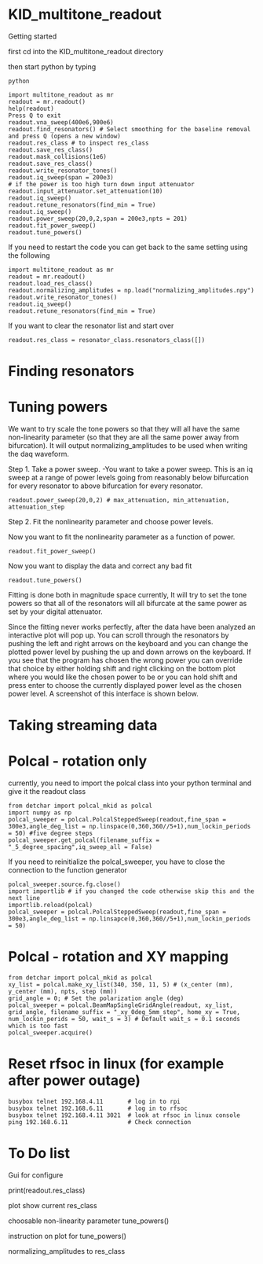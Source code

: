 # KID_multitone_readout

Getting started

first cd into the KID_multitone_readout directory

then start python by typing 
```
python

import multitone_readout as mr
readout = mr.readout()
help(readout)
Press Q to exit
readout.vna_sweep(400e6,900e6)
readout.find_resonators() # Select smoothing for the baseline removal and press Q (opens a new window)
readout.res_class # to inspect res_class
readout.save_res_class()
readout.mask_collisions(1e6)
readout.save_res_class()
readout.write_resonator_tones()
readout.iq_sweep(span = 200e3)
# if the power is too high turn down input attenuator
readout.input_attenuator.set_attenuation(10)
readout.iq_sweep()
readout.retune_resonators(find_min = True)
readout.iq_sweep()
readout.power_sweep(20,0,2,span = 200e3,npts = 201)
readout.fit_power_sweep()
readout.tune_powers()
```


If you need to restart the code you can get back to the same setting using the following
```
import multitone_readout as mr
readout = mr.readout()
readout.load_res_class()
readout.normalizing_amplitudes = np.load("normalizing_amplitudes.npy")
readout.write_resonator_tones()
readout.iq_sweep()
readout.retune_resonators(find_min = True)
```

If you want to clear the resonator list and start over
```
readout.res_class = resonator_class.resonators_class([])
```


# Finding resonators

# Tuning powers

We want to try scale the tone powers so that they will all have the same non-linearity parameter (so that they are all the same power away from bifurcation). 
It will output normalizing_amplitudes to be used when writing the daq waveform. 

Step 1. Take a power sweep. -You want to take a power sweep. This is an iq sweep at a range of power levels going from reasonably below bifurcation for every resonator to above bifurcation for every resonator.

```
readout.power_sweep(20,0,2) # max_attenuation, min_attenuation, attenuation_step
```

Step 2. Fit the nonlinearity parameter and choose power levels.

Now you want to fit the nonlinearity parameter as a function of power.

```
readout.fit_power_sweep() 
```
Now you want to display the data and correct any bad fit

```
readout.tune_powers()
```


Fitting is done both in magnitude space currently, It will try to set the tone powers so that all of the resonators will all bifurcate at the same power as set by your digital attenuator.

Since the fitting never works perfectly, after the data have been analyzed an interactive plot will pop up. You can scroll through the resonators by pushing the left and right arrows on the keyboard and you can change the plotted power level by pushing the up and down arrows on the keyboard. If you see that the program has chosen the wrong power you can override that choice by either holding shift and right clicking on the bottom plot where you would like the chosen power to be or you can hold shift and press enter to choose the currently displayed power level as the chosen power level. A screenshot of this interface is shown below.


# Taking streaming data

# Polcal - rotation only 
currently, you need to import the polcal class into your python terminal and give it the readout class


```
from detchar import polcal_mkid as polcal
import numpy as np
polcal_sweeper = polcal.PolcalSteppedSweep(readout,fine_span = 300e3,angle_deg_list = np.linspace(0,360,360//5+1),num_lockin_periods = 50) #five degree steps
polcal_sweeper.get_polcal(filename_suffix = "_5_degree_spacing",iq_sweep_all = False)
```

If you need to reinitialize the polcal_sweeper, you have to close the connection to the function generator
```
polcal_sweeper.source.fg.close()
import importlib # if you changed the code otherwise skip this and the next line
importlib.reload(polcal)
polcal_sweeper = polcal.PolcalSteppedSweep(readout,fine_span = 300e3,angle_deg_list = np.linsapce(0,360,360//5+1),num_lockin_periods = 50)
```

# Polcal - rotation and XY mapping 
```
from detchar import polcal_mkid as polcal
xy_list = polcal.make_xy_list(340, 350, 11, 5) # (x_center (mm), y_center (mm), npts, step (mm))
grid_angle = 0; # Set the polarization angle (deg)
polcal_sweeper = polcal.BeamMapSingleGridAngle(readout, xy_list, grid_angle, filename_suffix = "_xy_0deg_5mm_step", home_xy = True, num_lockin_perids = 50, wait_s = 3) # Default wait_s = 0.1 seconds which is too fast
polcal_sweeper.acquire()
```


# Reset rfsoc in linux (for example after power outage) 
```
busybox telnet 192.168.4.11       # log in to rpi
busybox telnet 192.168.6.11       # log in to rfsoc 
busybox telnet 192.168.4.11 3021  # look at rfsoc in linux console
ping 192.168.6.11                 # Check connection 
```

# To Do list
Gui for configure

print(readout.res_class)

plot show current res_class

choosable non-linearity parameter tune_powers()

instruction on plot for tune_powers()

normalizing_amplitudes to res_class


